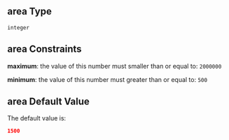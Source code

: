 ## area Type

`integer`

## area Constraints

**maximum**: the value of this number must smaller than or equal to: `2000000`

**minimum**: the value of this number must greater than or equal to: `500`

## area Default Value

The default value is:

```json
1500
```
